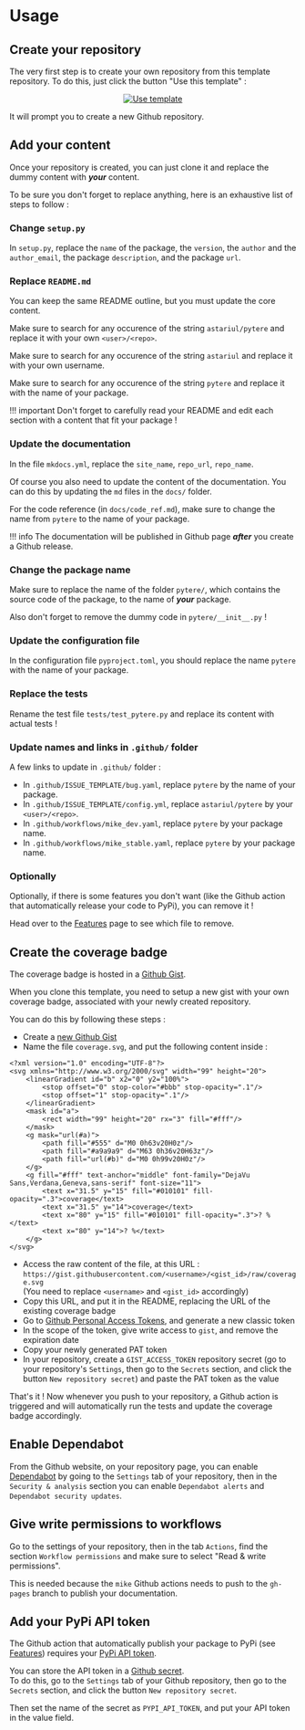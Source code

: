 # Usage

## Create your repository

The very first step is to create your own repository from this template repository. To do this, just click the button "Use this template" :

<p align="center">
  <a href="https://github.com/astariul/pytere/generate"><img src="https://img.shields.io/badge/%20-Use%20this%20template-green?style=for-the-badge&color=347d39" alt="Use template" /></a>
</p>

It will prompt you to create a new Github repository.

## Add your content

Once your repository is created, you can just clone it and replace the dummy content with ***your*** content.

To be sure you don't forget to replace anything, here is an exhaustive list of steps to follow :

### Change `setup.py`

In `setup.py`, replace the `name` of the package, the `version`, the `author` and the `author_email`, the package `description`, and the package `url`.

### Replace `README.md`

You can keep the same README outline, but you must update the core content.

Make sure to search for any occurence of the string `astariul/pytere` and replace it with your own `<user>/<repo>`.

Make sure to search for any occurence of the string `astariul` and replace it with your own username.

Make sure to search for any occurence of the string `pytere` and replace it with the name of your package.

!!! important
    Don't forget to carefully read your README and edit each section with a content that fit your package !

### Update the documentation

In the file `mkdocs.yml`, replace the `site_name`, `repo_url`, `repo_name`.

Of course you also need to update the content of the documentation. You can do this by updating the `md` files in the `docs/` folder.

For the code reference (in `docs/code_ref.md`), make sure to change the name from `pytere` to the name of your package.

!!! info
    The documentation will be published in Github page ***after*** you create a Github release.

### Change the package name

Make sure to replace the name of the folder `pytere/`, which contains the source code of the package, to the name of ***your*** package.

Also don't forget to remove the dummy code in `pytere/__init__.py` !

### Update the configuration file

In the configuration file `pyproject.toml`, you should replace the name `pytere` with the name of your package.

### Replace the tests

Rename the test file `tests/test_pytere.py` and replace its content with actual tests !

### Update names and links in `.github/` folder

A few links to update in `.github/` folder :

* In `.github/ISSUE_TEMPLATE/bug.yaml`, replace `pytere` by the name of your package.
* In `.github/ISSUE_TEMPLATE/config.yml`, replace `astariul/pytere` by your `<user>/<repo>`.
* In `.github/workflows/mike_dev.yaml`, replace `pytere` by your package name.
* In `.github/workflows/mike_stable.yaml`, replace `pytere` by your package name.

### Optionally

Optionally, if there is some features you don't want (like the Github action that automatically release your code to PyPi), you can remove it !

Head over to the [Features](features.md) page to see which file to remove.

## Create the coverage badge

The coverage badge is hosted in a [Github Gist](https://gist.github.com/astariul/f3c492434596e8f0ae0d5fad12966f64).

When you clone this template, you need to setup a new gist with your own coverage badge, associated with your newly created repository.

You can do this by following these steps :

* Create a [new Github Gist](https://gist.github.com/)
* Name the file `coverage.svg`, and put the following content inside :

```
<?xml version="1.0" encoding="UTF-8"?>
<svg xmlns="http://www.w3.org/2000/svg" width="99" height="20">
    <linearGradient id="b" x2="0" y2="100%">
        <stop offset="0" stop-color="#bbb" stop-opacity=".1"/>
        <stop offset="1" stop-opacity=".1"/>
    </linearGradient>
    <mask id="a">
        <rect width="99" height="20" rx="3" fill="#fff"/>
    </mask>
    <g mask="url(#a)">
        <path fill="#555" d="M0 0h63v20H0z"/>
        <path fill="#a9a9a9" d="M63 0h36v20H63z"/>
        <path fill="url(#b)" d="M0 0h99v20H0z"/>
    </g>
    <g fill="#fff" text-anchor="middle" font-family="DejaVu Sans,Verdana,Geneva,sans-serif" font-size="11">
        <text x="31.5" y="15" fill="#010101" fill-opacity=".3">coverage</text>
        <text x="31.5" y="14">coverage</text>
        <text x="80" y="15" fill="#010101" fill-opacity=".3">? %</text>
        <text x="80" y="14">? %</text>
    </g>
</svg>
```

* Access the raw content of the file, at this URL : `https://gist.githubusercontent.com/<username>/<gist_id>/raw/coverage.svg`  
(You need to replace `<username>` and `<gist_id>` accordingly)
* Copy this URL, and put it in the README, replacing the URL of the existing coverage badge
* Go to [Github Personal Access Tokens](https://github.com/settings/tokens), and generate a new classic token
* In the scope of the token, give write access to `gist`, and remove the expiration date
* Copy your newly generated PAT token
* In your repository, create a `GIST_ACCESS_TOKEN` repository secret (go to your repository's `Settings`, then go to the `Secrets` section, and click the button `New repository secret`) and paste the PAT token as the value

That's it ! Now whenever you push to your repository, a Github action is triggered and will automatically run the tests and update the coverage badge accordingly.


## Enable Dependabot

From the Github website, on your repository page, you can enable [Dependabot](https://docs.github.com/en/code-security/supply-chain-security/managing-vulnerabilities-in-your-projects-dependencies/configuring-dependabot-security-updates#enabling-or-disabling-dependabot-security-updates-for-an-individual-repository) by going to the `Settings` tab of your repository, then in the `Security & analysis` section you can enable `Dependabot alerts` and `Dependabot security updates`.


## Give write permissions to workflows

Go to the settings of your repository, then in the tab `Actions`, find the section `Workflow permissions` and make sure to select "Read & write permissions".

This is needed because the `mike` Github actions needs to push to the `gh-pages` branch to publish your documentation.


## Add your PyPi API token

The Github action that automatically publish your package to PyPi (see [Features](features.md#continuous-deployment)) requires your [PyPi API token](https://pypi.org/help/#apitoken).

You can store the API token in a [Github secret](https://docs.github.com/en/actions/security-guides/encrypted-secrets).  
To do this, go to the `Settings` tab of your Github repository, then go to the `Secrets` section, and click the button `New repository secret`.

Then set the name of the secret as `PYPI_API_TOKEN`, and put your API token in the value field.
